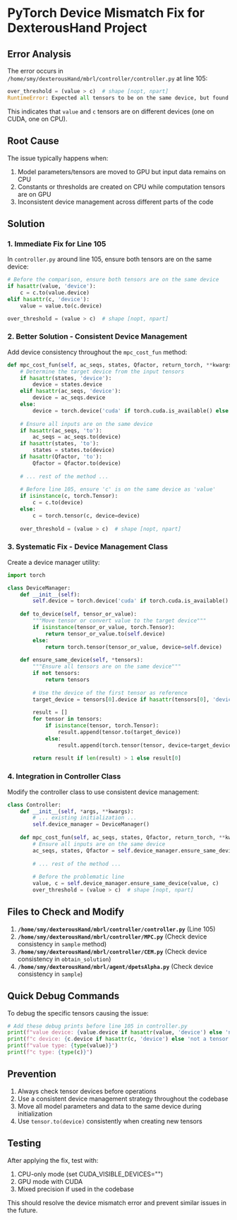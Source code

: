 # PyTorch Device Mismatch Fix for DexterousHand Project

## Error Analysis

The error occurs in `/home/smy/dexterousHand/mbrl/controller/controller.py` at line 105:

```python
over_threshold = (value > c)  # shape [nopt, npart]
RuntimeError: Expected all tensors to be on the same device, but found at least two devices, cuda:0 and cpu!
```

This indicates that `value` and `c` tensors are on different devices (one on CUDA, one on CPU).

## Root Cause

The issue typically happens when:
1. Model parameters/tensors are moved to GPU but input data remains on CPU
2. Constants or thresholds are created on CPU while computation tensors are on GPU
3. Inconsistent device management across different parts of the code

## Solution

### 1. Immediate Fix for Line 105

In `controller.py` around line 105, ensure both tensors are on the same device:

```python
# Before the comparison, ensure both tensors are on the same device
if hasattr(value, 'device'):
    c = c.to(value.device)
elif hasattr(c, 'device'):
    value = value.to(c.device)

over_threshold = (value > c)  # shape [nopt, npart]
```

### 2. Better Solution - Consistent Device Management

Add device consistency throughout the `mpc_cost_fun` method:

```python
def mpc_cost_fun(self, ac_seqs, states, Qfactor, return_torch, **kwargs):
    # Determine the target device from the input tensors
    if hasattr(states, 'device'):
        device = states.device
    elif hasattr(ac_seqs, 'device'):
        device = ac_seqs.device
    else:
        device = torch.device('cuda' if torch.cuda.is_available() else 'cpu')
    
    # Ensure all inputs are on the same device
    if hasattr(ac_seqs, 'to'):
        ac_seqs = ac_seqs.to(device)
    if hasattr(states, 'to'):
        states = states.to(device)
    if hasattr(Qfactor, 'to'):
        Qfactor = Qfactor.to(device)
    
    # ... rest of the method ...
    
    # Before line 105, ensure 'c' is on the same device as 'value'
    if isinstance(c, torch.Tensor):
        c = c.to(device)
    else:
        c = torch.tensor(c, device=device)
    
    over_threshold = (value > c)  # shape [nopt, npart]
```

### 3. Systematic Fix - Device Management Class

Create a device manager utility:

```python
import torch

class DeviceManager:
    def __init__(self):
        self.device = torch.device('cuda' if torch.cuda.is_available() else 'cpu')
    
    def to_device(self, tensor_or_value):
        """Move tensor or convert value to the target device"""
        if isinstance(tensor_or_value, torch.Tensor):
            return tensor_or_value.to(self.device)
        else:
            return torch.tensor(tensor_or_value, device=self.device)
    
    def ensure_same_device(self, *tensors):
        """Ensure all tensors are on the same device"""
        if not tensors:
            return tensors
        
        # Use the device of the first tensor as reference
        target_device = tensors[0].device if hasattr(tensors[0], 'device') else self.device
        
        result = []
        for tensor in tensors:
            if isinstance(tensor, torch.Tensor):
                result.append(tensor.to(target_device))
            else:
                result.append(torch.tensor(tensor, device=target_device))
        
        return result if len(result) > 1 else result[0]
```

### 4. Integration in Controller Class

Modify the controller class to use consistent device management:

```python
class Controller:
    def __init__(self, *args, **kwargs):
        # ... existing initialization ...
        self.device_manager = DeviceManager()
    
    def mpc_cost_fun(self, ac_seqs, states, Qfactor, return_torch, **kwargs):
        # Ensure all inputs are on the same device
        ac_seqs, states, Qfactor = self.device_manager.ensure_same_device(ac_seqs, states, Qfactor)
        
        # ... rest of the method ...
        
        # Before the problematic line
        value, c = self.device_manager.ensure_same_device(value, c)
        over_threshold = (value > c)  # shape [nopt, npart]
```

## Files to Check and Modify

1. **`/home/smy/dexterousHand/mbrl/controller/controller.py`** (Line 105)
2. **`/home/smy/dexterousHand/mbrl/controller/MPC.py`** (Check device consistency in `sample` method)
3. **`/home/smy/dexterousHand/mbrl/controller/CEM.py`** (Check device consistency in `obtain_solution`)
4. **`/home/smy/dexterousHand/mbrl/agent/dpetsAlpha.py`** (Check device consistency in `sample`)

## Quick Debug Commands

To debug the specific tensors causing the issue:

```python
# Add these debug prints before line 105 in controller.py
print(f"value device: {value.device if hasattr(value, 'device') else 'not a tensor'}")
print(f"c device: {c.device if hasattr(c, 'device') else 'not a tensor'}")
print(f"value type: {type(value)}")
print(f"c type: {type(c)}")
```

## Prevention

1. Always check tensor devices before operations
2. Use a consistent device management strategy throughout the codebase
3. Move all model parameters and data to the same device during initialization
4. Use `tensor.to(device)` consistently when creating new tensors

## Testing

After applying the fix, test with:
1. CPU-only mode (set CUDA_VISIBLE_DEVICES="")
2. GPU mode with CUDA
3. Mixed precision if used in the codebase

This should resolve the device mismatch error and prevent similar issues in the future.